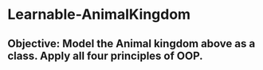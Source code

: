 # Learnable-AnimalKingdom
## Objective: Model the Animal kingdom above as a class. Apply all four principles of OOP.
